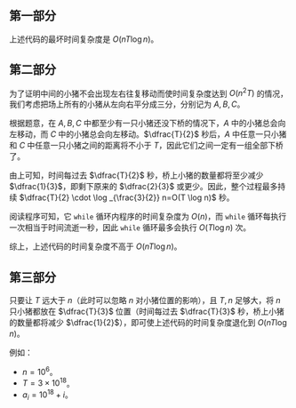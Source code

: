 ## 第一部分

上述代码的最坏时间复杂度是 $O(nT \log n)$。

## 第二部分

为了证明中间的小猪不会出现左右往复移动而使时间复杂度达到 $O(n^2T)$ 的情况，我们考虑把场上所有的小猪从左向右平分成三分，分别记为 $A,B,C$。

根据题意，在 $A,B,C$ 中都至少有一只小猪还没下桥的情况下，$A$ 中的小猪总会向左移动，而 $C$ 中的小猪总会向左移动。$\dfrac{T}{2}$ 秒后，$A$ 中任意一只小猪和 $C$ 中任意一只小猪之间的距离将不小于 $T$，因此它们之间一定有一组全部下桥了。

由上可知，时间每过去 $\dfrac{T}{2}$ 秒，桥上小猪的数量都将至少减少 $\dfrac{1}{3}$，即剩下原来的 $\dfrac{2}{3}$ 或更少。因此，整个过程最多持续 $\dfrac{T}{2} \cdot \log _{\frac{3}{2}} n=O(T \log n)$ 秒。

阅读程序可知，它 `while` 循环内程序的时间复杂度为 $O(n)$，而 `while` 循环每执行一次相当于时间流逝一秒，因此 `while` 循环最多会执行 $O(T \log n)$ 次。

综上，上述代码的时间复杂度不高于 $O(nT \log n)$。

## 第三部分

只要让 $T$ 远大于 $n$（此时可以忽略 $n$ 对小猪位置的影响），且 $T,n$ 足够大，将 $n$ 只小猪都放在 $\dfrac{T}{3}$ 位置（时间每过去 $\dfrac{T}{3}$ 秒，桥上小猪的数量都将减少 $\dfrac{1}{2}$），即可使上述代码的时间复杂度退化到 $O(nT \log n)$。

例如：

- $n=10^6$。
- $T=3 \times 10^{18}$。
- $a_i=10^{18}+i$。
